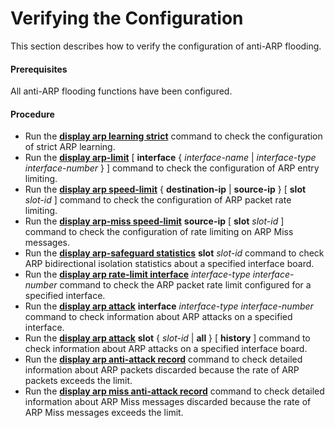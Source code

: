 Verifying the Configuration
===========================

This section describes how to verify the configuration of anti-ARP flooding.

#### Prerequisites

All anti-ARP flooding functions have been configured.


#### Procedure

* Run the [**display arp learning strict**](cmdqueryname=display+arp+learning+strict) command to check the configuration of strict ARP learning.
* Run the [**display arp-limit**](cmdqueryname=display+arp-limit) [ **interface** { *interface-name* | *interface-type interface-number* } ] command to check the configuration of ARP entry limiting.
* Run the [**display arp speed-limit**](cmdqueryname=display+arp+speed-limit) { **destination-ip** | **source-ip** } [ **slot** *slot-id* ] command to check the configuration of ARP packet rate limiting.
* Run the [**display arp-miss speed-limit**](cmdqueryname=display+arp-miss+speed-limit) **source-ip** [ **slot** *slot-id* ] command to check the configuration of rate limiting on ARP Miss messages.
* Run the [**display arp-safeguard statistics**](cmdqueryname=display+arp-safeguard+statistics) **slot** *slot-id* command to check ARP bidirectional isolation statistics about a specified interface board.
* Run the [**display arp rate-limit interface**](cmdqueryname=display+arp+rate-limit+interface) *interface-type* *interface-number* command to check the ARP packet rate limit configured for a specified interface.
* Run the [**display arp attack**](cmdqueryname=display+arp+attack) **interface** *interface-type* *interface-number* command to check information about ARP attacks on a specified interface.
* Run the [**display arp attack**](cmdqueryname=display+arp+attack) **slot** { *slot-id* | **all** } [ **history** ] command to check information about ARP attacks on a specified interface board.
* Run the [**display arp anti-attack record**](cmdqueryname=display+arp+anti-attack+record) command to check detailed information about ARP packets discarded because the rate of ARP packets exceeds the limit.
* Run the [**display arp miss anti-attack record**](cmdqueryname=display+arp+miss+anti-attack+record) command to check detailed information about ARP Miss messages discarded because the rate of ARP Miss messages exceeds the limit.